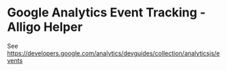 # Google Analytics Event Tracking - Alligo Helper

See https://developers.google.com/analytics/devguides/collection/analyticsjs/events